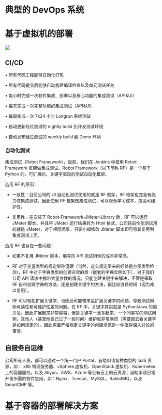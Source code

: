 

# 典型的 DevOps 系统

# 基于虚拟机的部署

![](https://ww1.sinaimg.cn/large/007rAy9hly1g0krtkip0kj30cb0je3zq.jpg)

## CI/CD

• 所有代码工程能够自动化打包

• 所有代码提交后能够自动构建编译检查以及单元测试任务

• 每小时完成一次软件集成、部署以及核心功能的集成测试（API&UI）

• 每天完成一次完整功能的集成测试（API&UI）

• 每周完成一次 7x24 小时 Longrun 系统测试

• 自动更新经过测试的 nightly build 到开发测试环境

• 自动发布经过测试的 weekly build 到 Demo 环境

### 自动化测试

集成测试（Robot Framework），目前，我们在 Jenkins 中使用 Robot Framework 框架做集成测试。Robot Framework（以下简称 RF）是一个基于 Python 的、可扩展的、关键字驱动的测试自动化框架。

选用 RF 的原因：

- 一致性：目前公司的 UI 自动化测试使用的就是 RF 框架，RF 框架也完全有能力做集成测试，因此使用 RF 框架做集成测试，可以降低学习成本，提高可维护性。

- 复用性：在安装了 Robot-Framework-JMeter-Library 后，RF 可以运行 JMeter 脚本，并且将 JMeter 运行结果转为 Html 格式。公司目前性能测试用的就是 JMeter，对于相同场景，只要小幅修改 JMeter 脚本即可将其复用到集成测试上面。

选用 RF 也存在一些问题：

- 如果不复用 JMeter 脚本，编写的 API 测试用例的成本非常高。

- RF 对于变量类型的规定堪称僵硬（当然，这么规定带来的好处是方便类型检测），RF 中对于字典类型的创建非常麻烦（嵌套的字典实例如下），对于我们公司 API 请求中携带大量参数的情况，只能创建关键字来解决，不管是采取 RF 自带创建字典的方法，还是创建关键字的方法，都比较浪费时间（因为难以复用）。

- RF 可以轻松扩展关键字，也因此可能带来乱扩展关键字的问题，导致测试用例可读性和可维护性差的问题。在 RF 中，关键字其实就是 Python/Java 的类方法，因此扩展起来非常容易，但是关键字一旦多起来，一个同事写的测试用例，其他人（甚至他自己过了一段时间）维护就非常麻烦（需要回去看关键字是如何规定的）。因此需要严格规定关键字的创建规范是一件值得深入讨论的事情。

## 自服务自运维

公司所有人员，都可以通过一个统一门户 Portal，自助申请各种类型的 IaaS 资源，如： x86 物理服务器、vSphere 虚拟机、OpenStack 虚拟机、Kubernetes 上的容器服务，以及 Aliyun、AWS、Azure 等公有云上的云资源；自助申请日常开发所需的软件应用，如：Nginx、Tomcat、MySQL、RabbitMQ，以及 SmartCMP 等。

# 基于容器的部署解决方案
